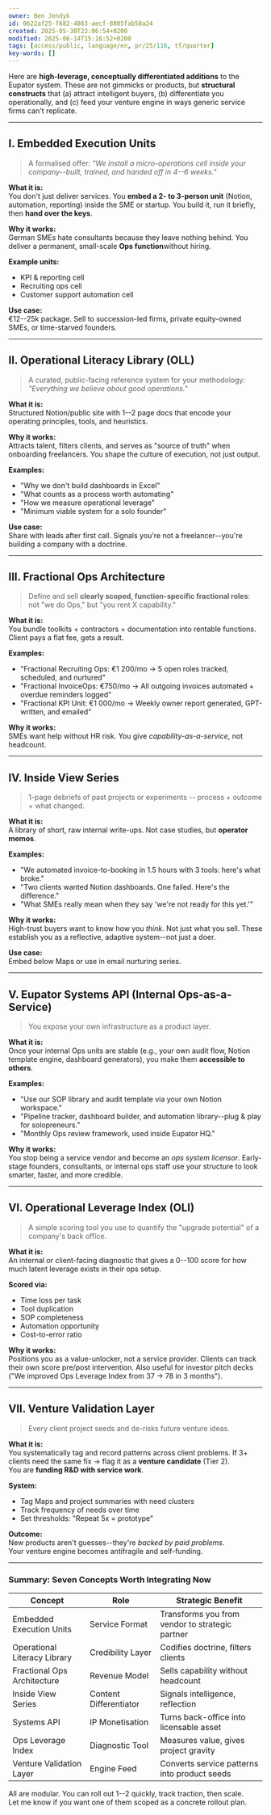 ```yaml
---
owner: Ben Jendyk
id: 0622af25-f682-4863-aecf-8805fab58a24
created: 2025-05-30T23:06:54+0200
modified: 2025-06-14T15:16:52+0200
tags: [access/public, language/en, pr/25/116, tf/quarter]
key-words: []
---
```


Here are **high-leverage, conceptually differentiated additions** to the Eupator system. These are not gimmicks or products, but **structural constructs** that (a) attract intelligent buyers, (b) differentiate you operationally, and (c) feed your venture engine in ways generic service firms can't replicate.
* * *

## I. **Embedded Execution Units**

> A formalised offer: _"We install a micro-operations cell inside your company--built, trained, and handed off in 4--6 weeks."_

**What it is:**  
You don't just deliver services. You **embed a 2- to 3-person unit** (Notion, automation, reporting) inside the SME or startup. You build it, run it briefly, then **hand over the keys**.

**Why it works:**  
German SMEs hate consultants because they leave nothing behind. You deliver a permanent, small-scale **Ops function**without hiring.

**Example units:**

- KPI & reporting cell
- Recruiting ops cell
- Customer support automation cell

**Use case:**  
€12--25k package. Sell to succession-led firms, private equity-owned SMEs, or time-starved founders.

* * *

## II. **Operational Literacy Library (OLL)**

> A curated, public-facing reference system for your methodology: _"Everything we believe about good operations."_

**What it is:**  
Structured Notion/public site with 1--2 page docs that encode your operating principles, tools, and heuristics.

**Why it works:**  
Attracts talent, filters clients, and serves as "source of truth" when onboarding freelancers. You shape the culture of execution, not just output.

**Examples:**

- "Why we don't build dashboards in Excel"
- "What counts as a process worth automating"
- "How we measure operational leverage"
- "Minimum viable system for a solo founder"

**Use case:**  
Share with leads after first call. Signals you're not a freelancer--you're building a company with a doctrine.

* * *

## III. **Fractional Ops Architecture**

> Define and sell **clearly scoped, function-specific fractional roles**: not "we do Ops," but "you rent X capability."

**What it is:**  
You bundle toolkits + contractors + documentation into rentable functions.  
Client pays a flat fee, gets a result.

**Examples:**

- "Fractional Recruiting Ops: €1 200/mo → 5 open roles tracked, scheduled, and nurtured"
- "Fractional InvoiceOps: €750/mo → All outgoing invoices automated + overdue reminders logged"
- "Fractional KPI Unit: €1 000/mo → Weekly owner report generated, GPT-written, and emailed"

**Why it works:**  
SMEs want help without HR risk. You give _capability-as-a-service_, not headcount.

* * *

## IV. **Inside View Series**

> 1-page debriefs of past projects or experiments -- process + outcome + what changed.

**What it is:**  
A library of short, raw internal write-ups. Not case studies, but **operator memos**.

**Examples:**

- "We automated invoice-to-booking in 1.5 hours with 3 tools: here's what broke."
- "Two clients wanted Notion dashboards. One failed. Here's the difference."
- "What SMEs really mean when they say 'we're not ready for this yet.'"

**Why it works:**  
High-trust buyers want to know how you _think_. Not just what you sell. These establish you as a reflective, adaptive system--not just a doer.

**Use case:**  
Embed below Maps or use in email nurturing series.

* * *

## V. **Eupator Systems API (Internal Ops-as-a-Service)**

> You expose your own infrastructure as a product layer.

**What it is:**  
Once your internal Ops units are stable (e.g., your own audit flow, Notion template engine, dashboard generators), you make them **accessible to others**.

**Examples:**

- "Use our SOP library and audit template via your own Notion workspace."
- "Pipeline tracker, dashboard builder, and automation library--plug & play for solopreneurs."
- "Monthly Ops review framework, used inside Eupator HQ."

**Why it works:**  
You stop being a service vendor and become an _ops system licensor_. Early-stage founders, consultants, or internal ops staff use your structure to look smarter, faster, and more credible.

* * *

## VI. **Operational Leverage Index (OLI)**

> A simple scoring tool you use to quantify the "upgrade potential" of a company's back office.

**What it is:**  
An internal or client-facing diagnostic that gives a 0--100 score for how much latent leverage exists in their ops setup.

**Scored via:**

- Time loss per task
- Tool duplication
- SOP completeness
- Automation opportunity
- Cost-to-error ratio

**Why it works:**  
Positions you as a value-unlocker, not a service provider. Clients can track their own score pre/post intervention. Also useful for investor pitch decks ("We improved Ops Leverage Index from 37 → 78 in 3 months").

* * *

## VII. **Venture Validation Layer**

> Every client project seeds and de-risks future venture ideas.

**What it is:**  
You systematically tag and record patterns across client problems. If 3+ clients need the same fix → flag it as a **venture candidate** (Tier 2).  
You are **funding R&D with service work**.

**System:**

- Tag Maps and project summaries with need clusters
- Track frequency of needs over time
- Set thresholds: "Repeat 5x = prototype"

**Outcome:**  
New products aren't guesses--they're _backed by paid problems_.  
Your venture engine becomes antifragile and self-funding.

* * *

### Summary: Seven Concepts Worth Integrating Now

| Concept | Role | Strategic Benefit | 
| ---- | ---- | ----  |
| Embedded Execution Units | Service Format | Transforms you from vendor to strategic partner | 
| Operational Literacy Library | Credibility Layer | Codifies doctrine, filters clients | 
| Fractional Ops Architecture | Revenue Model | Sells capability without headcount | 
| Inside View Series | Content Differentiator | Signals intelligence, reflection | 
| Systems API | IP Monetisation | Turns back-office into licensable asset | 
| Ops Leverage Index | Diagnostic Tool | Measures value, gives project gravity | 
| Venture Validation Layer | Engine Feed | Converts service patterns into product seeds | 

All are modular. You can roll out 1--2 quickly, track traction, then scale.  
Let me know if you want one of them scoped as a concrete rollout plan.